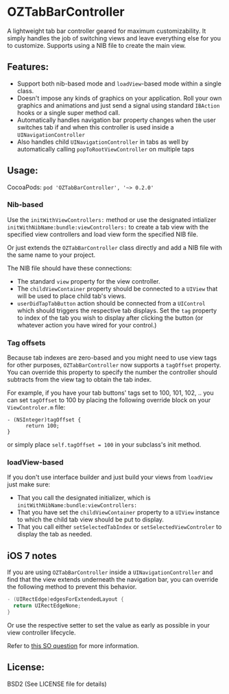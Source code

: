 OZTabBarController
==================

A lightweight tab bar controller geared for maximum customizability. It simply handles the job of switching views and leave everything else for you to customize. Supports using a NIB file to create the main view.

## Features:

* Support both nib-based mode and `loadView`-based mode within a single class.
* Doesn't impose any kinds of graphics on your application. Roll your own graphics and animations and just send a signal using standard `IBAction` hooks or a single super method call.
* Automatically handles navigation bar property changes when the user switches tab if and when this controller is used inside a `UINavigationController`
* Also handles child `UINavigationController` in tabs as well by automatically calling `popToRootViewController` on multiple taps

## Usage:

CocoaPods: `pod 'OZTabBarController', '~> 0.2.0'`

### Nib-based

Use the `initWithViewControllers:` method or use the designated intializer `initWithNibName:bundle:viewControllers:` to create a tab view with the specified view controllers and load view form the specified NIB file.

Or just extends the `OZTabBarController` class directly and add a NIB file with the same name to your project.

The NIB file should have these connections:
* The standard `view` property for the view controller.
* The `childViewContainer` property should be connected to a `UIView` that will be used to place child tab's views.
* `userDidTapTabButton` action should be connected from a `UIControl` which should triggers the respective tab displays. Set the `tag` property to index of the tab you wish to display after clicking the button (or whatever action you have wired for your control.)

### Tag offsets

Because tab indexes are zero-based and you might need to use view tags for other purposes, `OZTabBarController` now supports a `tagOffset` property. You can override this property to specify the number the controller should subtracts from the view tag to obtain the tab index.

For example, if you have your tab buttons' tags set to 100, 101, 102, .. you can set `tagOffset` to 100 by placing the following override block on your `ViewControler.m` file:

    - (NSInteger)tagOffset {
          return 100;
    }

or simply place `self.tagOffset = 100` in your subclass's init method.

### loadView-based

If you don't use interface builder and just build your views from `loadView` just make sure:

* That you call the designated initializer, which is `initWithNibName:bundle:viewControllers:`
* That you have set the `childViewContainer` property to a `UIView` instance to which the child tab view should be put to display.
* That you call either `setSelectedTabIndex` or `setSelectedViewControler` to display the tab as needed.

## iOS 7 notes

If you are using `OZTabBarController` inside a `UINavigationController` and find that the
view extends underneath the navigation bar, you can override the following method to
prevent this behavior.

```objective-c
- (UIRectEdge)edgesForExtendedLayout {
  return UIRectEdgeNone;
}
```

Or use the respective setter to set the value as early as possible in your view controller
lifecycle.

Refer to [this SO question](http://stackoverflow.com/q/18294872/3055) for more information.

## License:

BSD2 (See LICENSE file for details)


